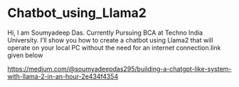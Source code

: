 # Chatbot_using_Llama2
Hi, I am Soumyadeep Das. Currently Pursuing BCA at Techno India University.
I’ll show you how to create a chatbot using Llama2 that will operate on your local PC without the need for an internet connection.link given below

https://medium.com/@soumyadeepdas295/building-a-chatgpt-like-system-with-llama-2-in-an-hour-2e434f4354
